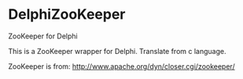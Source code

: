 # DelphiZooKeeper
ZooKeeper for Delphi

This is a ZooKeeper wrapper for Delphi. Translate from c language.

ZooKeeper is from:
http://www.apache.org/dyn/closer.cgi/zookeeper/

